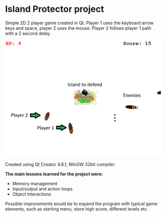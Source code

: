 Island Protector project
=============================
Simple 2D 2 player game created in Qt. Player 1 uses the keyboard arrow keys and space, player 2 uses the mouse. 
Player 2 follows player 1 path with a 2 second delay.

![Game overview](https://github.com/feirik/IslandProtector/blob/master/README%20images/GameOverview.png)

Created using Qt Creator 4.6.1, MinGW 32bit compiler.

**The main lessons learned for the project were:**
- Memory management
- Input/output and action loops
- Object interactions

Possible improvements would be to expand the program with typical game elements, such as starting menu, store high score, different levels etc.
